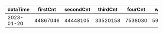 |dataTime|firstCnt|secondCnt|thirdCnt|fourCnt|winCnt|vrate|wrate|
|-|-|-|-|-|-|-|-|
|2023-01-20|44867046|44448105|33520158|7538030|5968647|88.7%|12.6%|